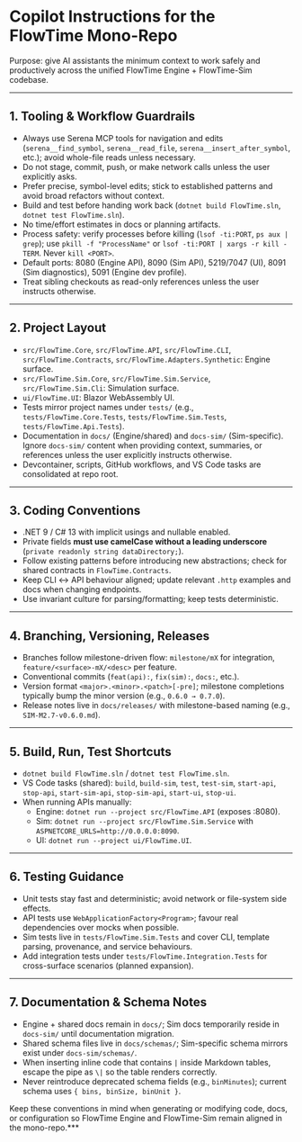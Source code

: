 # Copilot Instructions for the FlowTime Mono-Repo

Purpose: give AI assistants the minimum context to work safely and productively across the unified FlowTime Engine + FlowTime-Sim codebase.

---

## 1. Tooling & Workflow Guardrails
- Always use Serena MCP tools for navigation and edits (`serena__find_symbol`, `serena__read_file`, `serena__insert_after_symbol`, etc.); avoid whole-file reads unless necessary.
- Do not stage, commit, push, or make network calls unless the user explicitly asks.
- Prefer precise, symbol-level edits; stick to established patterns and avoid broad refactors without context.
- Build and test before handing work back (`dotnet build FlowTime.sln`, `dotnet test FlowTime.sln`).
- No time/effort estimates in docs or planning artifacts.
- Process safety: verify processes before killing (`lsof -ti:PORT`, `ps aux | grep`); use `pkill -f "ProcessName"` or `lsof -ti:PORT | xargs -r kill -TERM`. Never `kill <PORT>`.
- Default ports: 8080 (Engine API), 8090 (Sim API), 5219/7047 (UI), 8091 (Sim diagnostics), 5091 (Engine dev profile).
- Treat sibling checkouts as read-only references unless the user instructs otherwise.

---

## 2. Project Layout
- `src/FlowTime.Core`, `src/FlowTime.API`, `src/FlowTime.CLI`, `src/FlowTime.Contracts`, `src/FlowTime.Adapters.Synthetic`: Engine surface.
- `src/FlowTime.Sim.Core`, `src/FlowTime.Sim.Service`, `src/FlowTime.Sim.Cli`: Simulation surface.
- `ui/FlowTime.UI`: Blazor WebAssembly UI.
- Tests mirror project names under `tests/` (e.g., `tests/FlowTime.Core.Tests`, `tests/FlowTime.Sim.Tests`, `tests/FlowTime.Api.Tests`).
- Documentation in `docs/` (Engine/shared) and `docs-sim/` (Sim-specific). Ignore `docs-sim/` content when providing context, summaries, or references unless the user explicitly instructs otherwise.
- Devcontainer, scripts, GitHub workflows, and VS Code tasks are consolidated at repo root.

---

## 3. Coding Conventions
- .NET 9 / C# 13 with implicit usings and nullable enabled.
- Private fields **must use camelCase without a leading underscore** (`private readonly string dataDirectory;`).
- Follow existing patterns before introducing new abstractions; check for shared contracts in `FlowTime.Contracts`.
- Keep CLI ↔ API behaviour aligned; update relevant `.http` examples and docs when changing endpoints.
- Use invariant culture for parsing/formatting; keep tests deterministic.

---

## 4. Branching, Versioning, Releases
- Branches follow milestone-driven flow: `milestone/mX` for integration, `feature/<surface>-mX/<desc>` per feature.
- Conventional commits (`feat(api):`, `fix(sim):`, `docs:`, etc.).
- Version format `<major>.<minor>.<patch>[-pre]`; milestone completions typically bump the minor version (e.g., `0.6.0 → 0.7.0`).
- Release notes live in `docs/releases/` with milestone-based naming (e.g., `SIM-M2.7-v0.6.0.md`).

---

## 5. Build, Run, Test Shortcuts
- `dotnet build FlowTime.sln` / `dotnet test FlowTime.sln`.
- VS Code tasks (shared): `build`, `build-sim`, `test`, `test-sim`, `start-api`, `stop-api`, `start-sim-api`, `stop-sim-api`, `start-ui`, `stop-ui`.
- When running APIs manually:
  - Engine: `dotnet run --project src/FlowTime.API` (exposes :8080).
  - Sim: `dotnet run --project src/FlowTime.Sim.Service` with `ASPNETCORE_URLS=http://0.0.0.0:8090`.
  - UI: `dotnet run --project ui/FlowTime.UI`.

---

## 6. Testing Guidance
- Unit tests stay fast and deterministic; avoid network or file-system side effects.
- API tests use `WebApplicationFactory<Program>`; favour real dependencies over mocks when possible.
- Sim tests live in `tests/FlowTime.Sim.Tests` and cover CLI, template parsing, provenance, and service behaviours.
- Add integration tests under `tests/FlowTime.Integration.Tests` for cross-surface scenarios (planned expansion).

---

## 7. Documentation & Schema Notes
- Engine + shared docs remain in `docs/`; Sim docs temporarily reside in `docs-sim/` until documentation migration.
- Shared schema files live in `docs/schemas/`; Sim-specific schema mirrors exist under `docs-sim/schemas/`.
- When inserting inline code that contains `|` inside Markdown tables, escape the pipe as `\|` so the table renders correctly.
- Never reintroduce deprecated schema fields (e.g., `binMinutes`); current schema uses `{ bins, binSize, binUnit }`.

Keep these conventions in mind when generating or modifying code, docs, or configuration so FlowTime Engine and FlowTime-Sim remain aligned in the mono-repo.***
